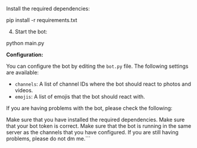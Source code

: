 Install the required dependencies:

pip install -r requirements.txt

4. Start the bot:

python main.py


**Configuration:**

You can configure the bot by editing the `bot.py` file. The following settings are available:

* `channels`: A list of channel IDs where the bot should react to photos and videos.
* `emojis`: A list of emojis that the bot should react with.

If you are having problems with the bot, please check the following:

Make sure that you have installed the required dependencies.
Make sure that your bot token is correct.
Make sure that the bot is running in the same server as the channels that you have configured.
If you are still having problems, please do not dm me.```
